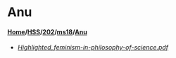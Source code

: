 # Anu
#### [Home](../../../..)/[HSS](../../..)/[202](../..)/[ms18](..)/[Anu]()
- [_Highlighted_feminism-in-philosophy-of-science.pdf_](Highlighted_feminism-in-philosophy-of-science.pdf)
